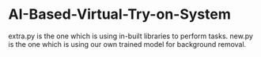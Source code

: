 # AI-Based-Virtual-Try-on-System

extra.py is the one which is using in-built libraries to perform tasks.
new.py is the one which is using our own trained model for background removal.
